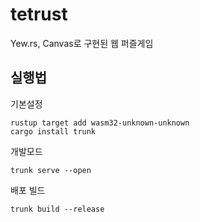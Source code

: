 # tetrust

Yew.rs, Canvas로 구현된 웹 퍼즐게임

## 실행법

기본설정

```
rustup target add wasm32-unknown-unknown
cargo install trunk
```

개발모드

```
trunk serve --open
```

배포 빌드

```
trunk build --release
```

